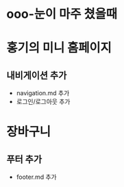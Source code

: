 # ooo-눈이 마주 쳤을때

# 홍기의 미니 홈페이지

## 내비게이션 추가
- navigation.md 추가
- 로그인/로그아웃 추가
# 장바구니

## 푸터 추가
- footer.md 추가
